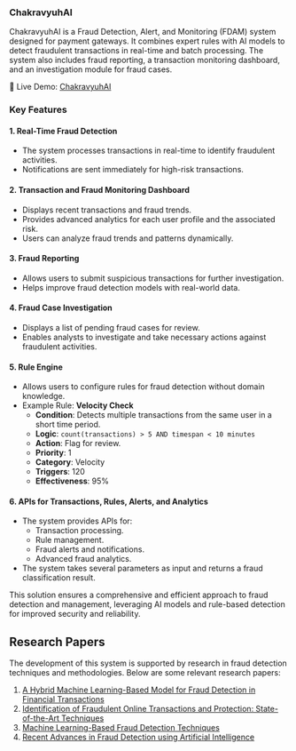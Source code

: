 ### ChakravyuhAI

ChakravyuhAI is a Fraud Detection, Alert, and Monitoring (FDAM) system designed for payment gateways. It combines expert rules with AI models to detect fraudulent transactions in real-time and batch processing. The system also includes fraud reporting, a transaction monitoring dashboard, and an investigation module for fraud cases.

🔗 Live Demo: [ChakravyuhAI](https://v0-fdam-frontend.vercel.app/) 
### Key Features

#### 1. Real-Time Fraud Detection
- The system processes transactions in real-time to identify fraudulent activities.
- Notifications are sent immediately for high-risk transactions.

#### 2. Transaction and Fraud Monitoring Dashboard
- Displays recent transactions and fraud trends.
- Provides advanced analytics for each user profile and the associated risk.
- Users can analyze fraud trends and patterns dynamically.

#### 3. Fraud Reporting
- Allows users to submit suspicious transactions for further investigation.
- Helps improve fraud detection models with real-world data.

#### 4. Fraud Case Investigation
- Displays a list of pending fraud cases for review.
- Enables analysts to investigate and take necessary actions against fraudulent activities.

#### 5. Rule Engine
- Allows users to configure rules for fraud detection without domain knowledge.
- Example Rule: **Velocity Check**
  - **Condition**: Detects multiple transactions from the same user in a short time period.
  - **Logic**: `count(transactions) > 5 AND timespan < 10 minutes`
  - **Action**: Flag for review.
  - **Priority**: 1
  - **Category**: Velocity
  - **Triggers**: 120
  - **Effectiveness**: 95%

#### 6. APIs for Transactions, Rules, Alerts, and Analytics
- The system provides APIs for:
  - Transaction processing.
  - Rule management.
  - Fraud alerts and notifications.
  - Advanced fraud analytics.
- The system takes several parameters as input and returns a fraud classification result.

This solution ensures a comprehensive and efficient approach to fraud detection and management, leveraging AI models and rule-based detection for improved security and reliability.
## Research Papers
The development of this system is supported by research in fraud detection techniques and methodologies. Below are some relevant research papers:

1. [A Hybrid Machine Learning-Based Model for Fraud Detection in Financial Transactions](https://www.sciencedirect.com/science/article/abs/pii/S0045790622000465?utm_source=chatgpt.com)
2. [Identification of Fraudulent Online Transactions and Protection: State-of-the-Art Techniques](https://www.researchgate.net/publication/365880792_Identification_of_Fraudulent_Online_Transactions_and_Protection_State-of-art_Techniques)
3. [Machine Learning-Based Fraud Detection Techniques](https://www.ijnrd.org/papers/IJNRD2303438.pdf#:~:text=In%20this%20paper%2C%20we%20propose%20the%20use%20of,and%20the%20inherent%20imbalanced%20nature%20of%20fraud%20detection.)
4. [Recent Advances in Fraud Detection using Artificial Intelligence](https://jfin-swufe.springeropen.com/articles/10.1186/s40854-023-00470-w?utm_source=chatgpt.com)
